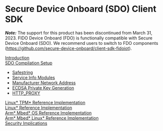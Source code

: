 # Secure Device Onboard (SDO) Client SDK

***Note:***  The support for this product has been discontinued from March 31, 2023. FIDO Device Onboard (FDO) is functionally compatible with Secure Device Onboard (SDO). We recommend users to switch to FDO components (https://github.com/secure-device-onboard/client-sdk-fidoiot).

[ Introduction ](docs/introduction.md) <br>
[  SDO Compilation Setup ](docs/setup.md)
- [ Safestring ](docs/setup.md#safestring) <br>
- [ Service Info Modules ](docs/setup.md#si_info_modules)
- [ Manufacturer Network Address ](docs/setup.md#manuf_addr)
- [ ECDSA Private Key Generation ](docs/setup.md#ecdsa_priv)
- [ HTTP_PROXY ](docs/setup.md#http_proxy)

[ Linux* TPM* Reference Implementation ](docs/tpm.md) <br>
[ Linux* Reference Implementation ](docs/linux.md) <br>
[ Arm* Mbed* OS Reference Implementation ](docs/mbedos.md) <br>
[ Arm* Mbed* Linux* Reference Implementation ](docs/mbed_linux.md) <br>
[Security Implications](docs/security_implications.md)

